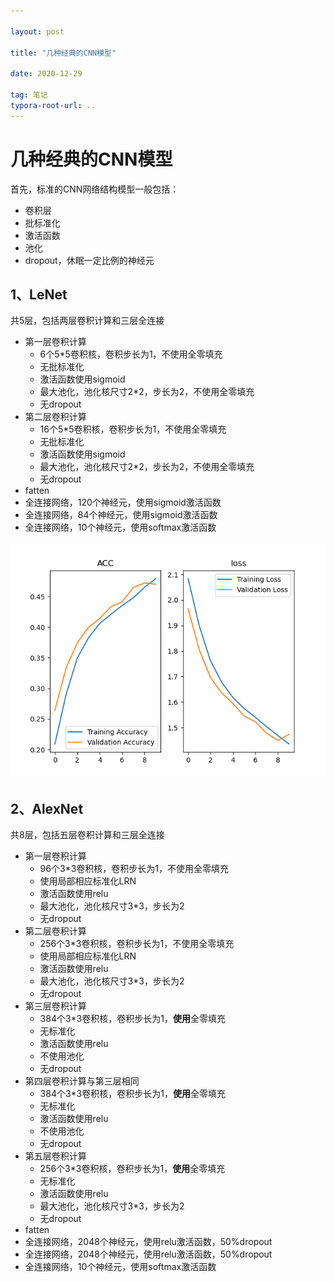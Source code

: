 ```yaml
---

layout: post

title: "几种经典的CNN模型"

date: 2020-12-29

tag: 笔记
typora-root-url: ..
---
```


# 几种经典的CNN模型

首先，标准的CNN网络结构模型一般包括：

- 卷积层
- 批标准化
- 激活函数
- 池化
- dropout，休眠一定比例的神经元



## 1、LeNet

共5层，包括两层卷积计算和三层全连接

- 第一层卷积计算
  - 6个5*5卷积核，卷积步长为1，不使用全零填充
  - 无批标准化
  - 激活函数使用sigmoid
  - 最大池化，池化核尺寸2*2，步长为2，不使用全零填充
  - 无dropout
- 第二层卷积计算
  - 16个5*5卷积核，卷积步长为1，不使用全零填充
  - 无批标准化
  - 激活函数使用sigmoid
  - 最大池化，池化核尺寸2*2，步长为2，不使用全零填充
  - 无dropout
- fatten
- 全连接网络，120个神经元，使用sigmoid激活函数
- 全连接网络，84个神经元，使用sigmoid激活函数
- 全连接网络，10个神经元，使用softmax激活函数

![LeNet](/images/posts/CNNmodels/LeNet.png)

## 2、AlexNet

共8层，包括五层卷积计算和三层全连接

- 第一层卷积计算
  - 96个3*3卷积核，卷积步长为1，不使用全零填充
  - 使用局部相应标准化LRN
  - 激活函数使用relu
  - 最大池化，池化核尺寸3*3，步长为2
  - 无dropout
- 第二层卷积计算
  - 256个3*3卷积核，卷积步长为1，不使用全零填充
  - 使用局部相应标准化LRN
  - 激活函数使用relu
  - 最大池化，池化核尺寸3*3，步长为2
  - 无dropout
- 第三层卷积计算
  - 384个3*3卷积核，卷积步长为1，**使用**全零填充
  - 无标准化
  - 激活函数使用relu
  - 不使用池化
  - 无dropout
- 第四层卷积计算与第三层相同
  - 384个3*3卷积核，卷积步长为1，**使用**全零填充
  - 无标准化
  - 激活函数使用relu
  - 不使用池化
  - 无dropout
- 第五层卷积计算
  - 256个3*3卷积核，卷积步长为1，**使用**全零填充
  - 无标准化
  - 激活函数使用relu
  - 最大池化，池化核尺寸3*3，步长为2
  - 无dropout
- fatten
- 全连接网络，2048个神经元，使用relu激活函数，50%dropout
- 全连接网络，2048个神经元，使用relu激活函数，50%dropout
- 全连接网络，10个神经元，使用softmax激活函数



